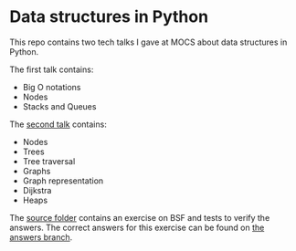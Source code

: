 # Data structures in Python

This repo contains two tech talks I gave at MOCS about data structures in Python. 

The first talk contains:
- Big O notations
- Nodes
- Stacks and Queues

The [second talk](/talk/data-structures-2.md) contains:
- Nodes
- Trees
- Tree traversal
- Graphs
- Graph representation
- Dijkstra
- Heaps

The [source folder](/src) contains an exercise on BSF and tests to verify the answers. 
The correct answers for this exercise can be found on [the answers branch](/tree/2-answers).

